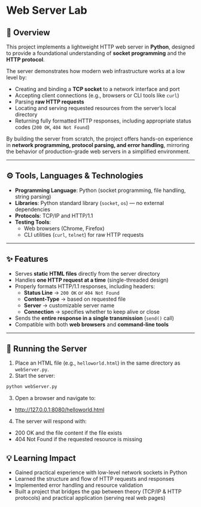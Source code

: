 # Web Server Lab

## 📌 Overview
This project implements a lightweight HTTP web server in **Python**, designed to provide a foundational understanding of **socket programming** and the **HTTP protocol**.  

The server demonstrates how modern web infrastructure works at a low level by:  
- Creating and binding a **TCP socket** to a network interface and port  
- Accepting client connections (e.g., browsers or CLI tools like `curl`)  
- Parsing **raw HTTP requests**  
- Locating and serving requested resources from the server’s local directory  
- Returning fully formatted HTTP responses, including appropriate status codes (`200 OK`, `404 Not Found`)  

By building the server from scratch, the project offers hands-on experience in **network programming, protocol parsing, and error handling**, mirroring the behavior of production-grade web servers in a simplified environment.  

---

## ⚙️ Tools, Languages & Technologies
- **Programming Language**: Python (socket programming, file handling, string parsing)  
- **Libraries**: Python standard library (`socket`, `os`) — no external dependencies  
- **Protocols**: TCP/IP and HTTP/1.1  
- **Testing Tools**:  
  - Web browsers (Chrome, Firefox)  
  - CLI utilities (`curl`, `telnet`) for raw HTTP requests  

---

## ✨ Features
- Serves **static HTML files** directly from the server directory  
- Handles **one HTTP request at a time** (single-threaded design)  
- Properly formats HTTP/1.1 responses, including headers:  
  - **Status Line** → `200 OK` or `404 Not Found`  
  - **Content-Type** → based on requested file  
  - **Server** → customizable server name  
  - **Connection** → specifies whether to keep alive or close  
- Sends the **entire response in a single transmission** (`send()` call)  
- Compatible with both **web browsers** and **command-line tools**  

---

## 🚀 Running the Server
1. Place an HTML file (e.g., `helloworld.html`) in the same directory as `webServer.py`.  
2. Start the server:  

```bash
python webServer.py
```
3. Open a browser and navigate to:
- http://127.0.0.1:8080/helloworld.html

4. The server will respond with:
- 200 OK and the file content if the file exists
- 404 Not Found if the requested resource is missing

## 💡 Learning Impact
- Gained practical experience with low-level network sockets in Python
- Learned the structure and flow of HTTP requests and responses
- Implemented error handling and resource validation
- Built a project that bridges the gap between theory (TCP/IP & HTTP protocols) and practical application (serving real web pages)
